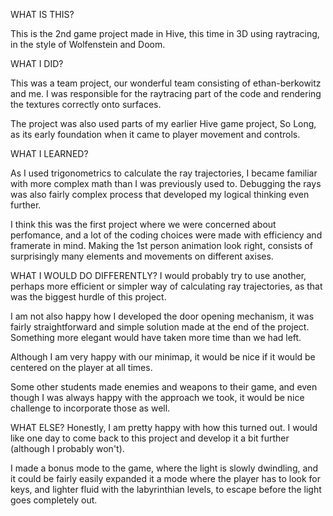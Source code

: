 WHAT IS THIS?

This is the 2nd game project made in Hive, this time in 3D using raytracing, in the style of Wolfenstein and Doom. 

WHAT I DID?

This was a team project, our wonderful team consisting of ethan-berkowitz and me. I was responsible for the raytracing part of the code and rendering the textures correctly onto surfaces. 

The project was also used parts of my earlier Hive game project, So Long, as its early foundation when it came to player movement and controls. 

WHAT I LEARNED?

As I used trigonometrics to calculate the ray trajectories, I became familiar with more complex math than I was previously used to. Debugging the rays was also fairly complex process that developed my logical thinking even further. 

I think this was the first project where we were concerned about perfomance, and a lot of the coding choices were made with efficiency and framerate in mind. Making the 1st person animation look right, consists of surprisingly many elements and movements on different axises. 

WHAT I WOULD DO DIFFERENTLY?
I would probably try to use another, perhaps more efficient or simpler way of calculating ray trajectories, as that was the biggest hurdle of this project. 

I am not also happy how I developed the door opening mechanism, it was fairly straightforward and simple solution made at the end of the project. Something more elegant would have taken more time than we had left.

Although I am very happy with our minimap, it would be nice if it would be centered on the player at all times. 

Some other students made enemies and weapons to their game, and even though I was always happy with the approach we took, it would be nice challenge to incorporate those as well. 

WHAT ELSE?
Honestly, I am pretty happy with how this turned out. I would like one day to come back to this project and develop it a bit further (although I probably won't). 

I made a bonus mode to the game, where the light is slowly dwindling, and it could be fairly easily expanded it a mode where the player has to look for keys, and lighter fluid with the labyrinthian levels, to escape before the light goes completely out. 
